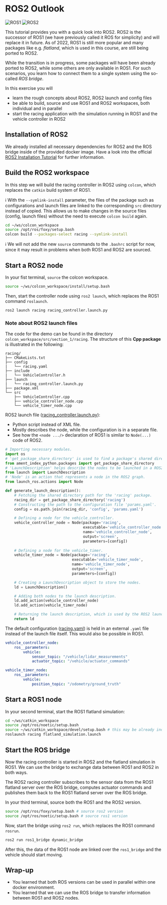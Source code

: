 # ROS2 Outlook

![ROS1](https://img.shields.io/badge/ROS1-blue)
![ROS2](https://img.shields.io/badge/ROS2-red)


This tutorial provides you with a quick look into ROS2. ROS2 is the successor of ROS1 (we have previously called it ROS for simplicity) and will replace it in future. 
As of 2022, ROS1 is still more popular and many packages like e.g. *flatland*, which is used in this course, are still being ported to ROS2. 

While the transition is in progress, some packages will have been already ported to ROS2, while some others are only available in ROS1. 
For such scenarios, you learn how to connect them to a single system using the  so-called *ROS bridge*.

In this exercise you will
* learn the rough concepts about ROS2, ROS2 launch and config files
* be able to build, source and use ROS1 and ROS2 workspaces, both individual and in parallel
* start the racing application with the simulation running in ROS1 and the vehicle controller in ROS2


## Installation of ROS2

We already installed all necessary dependencies for ROS2 and the ROS bridge inside of the provided docker image. Have a look into the official [ROS2 Installation Tutorial](https://docs.ros.org/en/foxy/Installation/Ubuntu-Install-Debians.html) for further information.


## Build the ROS2 workspace
In this step we will build the racing controller in ROS2 using `colcon`, which replaces the `catkin` build system of ROS1.

:information_source: With the `--symlink-install` parameter, the files of the package such as configurations and launch files are linked to the corresponding `src` directory instead of copied. This allows us to make changes in the source files (config, launch files) without the need to execute `colcon build` again.

```bash
cd ~/ws/colcon_workspace
source /opt/ros/foxy/setup.bash
colcon build --packages-select racing --symlink-install 
```
:information_source: We will not add the new `source` commands to the `.bashrc` script for now, since it may result in problems when both ROS1 and ROS2 are sourced. 

## Start a ROS2 node
In your fist terminal, `source` the colcon workspace.
```bash
source ~/ws/colcon_workspace/install/setup.bash
```

Then, start the controller node using `ros2 launch`, which replaces the ROS1 command `roslaunch`. 
```bash
ros2 launch racing racing_controller.launch.py
```
### Note about ROS2 launch files
The code for the demo can be found in the directory `colcon_workspace/src/section_1/racing`. The structure of this __Cpp package__ is illustrated in the following:
```
racing/
├── CMakeLists.txt
├── config
|   └── racing.yaml
├── include
|   └── VehicleController.h
├── launch
|   └── racing_controller.launch.py
├── package.xml
└── src
    ├── VehicleController.cpp
    ├── vehicle_controller_node.cpp
    └── vehicle_timer_node.cpp
```
ROS2 launch file ([racing_controller.launch.py](https://github.com/ika-rwth-aachen/acdc/blob/ce9b1e8b2e4396a8438aa1a692daf0fcffcf4ed4/colcon_workspace/src/section_1/racing/launch/racing_controller.launch.py)):
- Python script instead of XML file. 
- Mostly describes the node, while the configuration is in a separate file.
- See how the `<node .../>` declaration of ROS1 is similar to `Node(...)` code of ROS2.

```python
# Importing necessary modules.
import os
# 'get_package_share_directory' is used to find a package's shared directory in a ROS2 environment.
from ament_index_python.packages import get_package_share_directory
# 'LaunchDescription' helps describe the nodes to be launched in a ROS2 system.
from launch import LaunchDescription
# 'Node' is an action that represents a node in the ROS2 graph.
from launch_ros.actions import Node

def generate_launch_description():
    # Fetching the shared directory path for the 'racing' package.
    racing_dir = get_package_share_directory('racing')
    # Constructing the path to the configuration file 'params.yaml'.
    config = os.path.join(racing_dir, 'config', 'params.yaml')

    # Defining a node for the vehicle_controller.
    vehicle_controller_node = Node(package='racing', 
                                   executable='vehicle_controller_node',
                                   name='vehicle_controller_node', 
                                   output='screen',
                                   parameters=[config])
    
    # Defining a node for the vehicle_timer.
    vehicle_timer_node = Node(package='racing', 
                              executable='vehicle_timer_node',
                              name='vehicle_timer_node',
                              output='screen',
                              parameters=[config])

    # Creating a LaunchDescription object to store the nodes.
    ld = LaunchDescription()

    # Adding both nodes to the launch description.
    ld.add_action(vehicle_controller_node)
    ld.add_action(vehicle_timer_node)

    # Returning the launch description, which is used by the ROS2 launch system.
    return ld
```

The default configuration ([racing.yaml](https://git.rwth-aachen.de/ika/acdc/-/blob/00eb696faed7b831f77683758a46247d915f5cfe/colcon_workspace/src/section_2/racing/config/racing.yaml)) is held in an external `.yaml` file instead of the launch file itself. This would also be possible in ROS1.

```yaml
vehicle_controller_node:
    ros__parameters:
        vehicle:
            sensor_topic: "/vehicle/lidar_measurements"
            actuator_topic: "/vehicle/actuator_commands"

vehicle_timer_node:
    ros__parameters:
        vehicle:
            position_topic: "/odometry/ground_truth"

```

## Start a ROS1 node
In your second terminal, start the ROS1 flatland simulation:

```bash
cd ~/ws/catkin_workspace
source /opt/ros/noetic/setup.bash
source ~/ws/catkin_workspace/devel/setup.bash # this may be already included in your .bashrc
roslaunch racing flatland_simulation.launch
```


## Start the ROS bridge
Now the racing controller is started in ROS2 and the flatland simulation in ROS1. We can use the bridge to exchange data between ROS1 and ROS2 in both ways. 

The ROS2 racing controller subscribes to the sensor data from the ROS1 flatland server over the ROS bridge, computes actuator commands and publishes them back to the ROS1 flatland server over the ROS bridge. 

In your third terminal, source both the ROS1 and the ROS2 version. 

```bash
source /opt/ros/foxy/setup.bash # source ros2 version
source /opt/ros/noetic/setup.bash # source ros1 version
```

Now, start the bridge using `ros2 run`, which replaces the ROS1 command `rosrun`. 
```bash
ros2 run ros1_bridge dynamic_bridge
```
After this, the data of the ROS1 node are linked over the `ros1_bridge` and the vehicle should start moving.


## Wrap-up
* You learned that both ROS versions can be used in parallel within one docker environment.
* You learned that we can use the ROS bridge to transfer information between ROS1 and ROS2 nodes.
